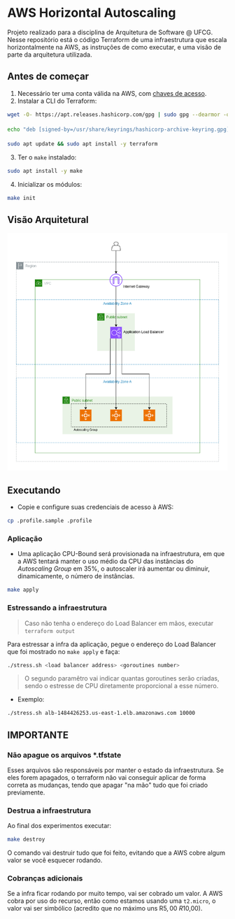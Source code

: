 # AWS Horizontal Autoscaling

Projeto realizado para a disciplina de Arquitetura de Software @ UFCG. Nesse repositório está o código Terraform de uma infraestrutura que escala horizontalmente na AWS, as instruções de como executar, e uma visão de parte da arquitetura utilizada.

## Antes de começar

1. Necessário ter uma conta válida na AWS, com [chaves de acesso](https://docs.aws.amazon.com/IAM/latest/UserGuide/id_credentials_access-keys.html#Using_CreateAccessKey).
2. Instalar a CLI do Terraform:

```sh
wget -O- https://apt.releases.hashicorp.com/gpg | sudo gpg --dearmor -o /usr/share/keyrings/hashicorp-archive-keyring.gpg

echo "deb [signed-by=/usr/share/keyrings/hashicorp-archive-keyring.gpg] https://apt.releases.hashicorp.com $(lsb_release -cs) main" | sudo tee /etc/apt/sources.list.d/hashicorp.list

sudo apt update && sudo apt install -y terraform
```

3. Ter o `make` instalado:

```sh
sudo apt install -y make
```

4. Inicializar os módulos:

```sh
make init
```

## Visão Arquitetural

![Visão Arquitetural](./assets/architecture.png)

## Executando

* Copie e configure suas credenciais de acesso à AWS:

```sh
cp .profile.sample .profile
```

### Aplicação

* Uma aplicação CPU-Bound será provisionada na infraestrutura, em que a AWS tentará manter o uso médio da CPU das instâncias do _Autoscaling Group_ em 35%, o autoscaler irá aumentar ou diminuir, dinamicamente, o número de instâncias.

```sh
make apply
```

### Estressando a infraestrutura

> Caso não tenha o endereço do Load Balancer em mãos, executar `terraform output`

Para estressar a infra da aplicação, pegue o endereço do Load Balancer que foi mostrado no `make apply` e faça:

```sh
./stress.sh <load balancer address> <goroutines number>
```

> O segundo paramêtro vai indicar quantas goroutines serão criadas, sendo o estresse de CPU diretamente proporcional a esse número.

* Exemplo:

```sh
./stress.sh alb-1484426253.us-east-1.elb.amazonaws.com 10000
```

## IMPORTANTE

### Não apague os arquivos *.tfstate

Esses arquivos são responsáveis por manter o estado da infraestrutura. Se eles forem apagados, o terraform não vai conseguir aplicar de forma correta as mudanças, tendo que apagar "na mão" tudo que foi criado previamente.

### Destrua a infraestrutura

Ao final dos experimentos executar:

```sh
make destroy
```

O comando vai destruir tudo que foi feito, evitando que a AWS cobre algum valor se você esquecer rodando.

### Cobranças adicionais

Se a infra ficar rodando por muito tempo, vai ser cobrado um valor. A AWS cobra por uso do recurso, então como estamos usando uma `t2.micro`, o valor vai ser simbólico (acredito que no máximo uns R$5,00 ~ R$10,00).
